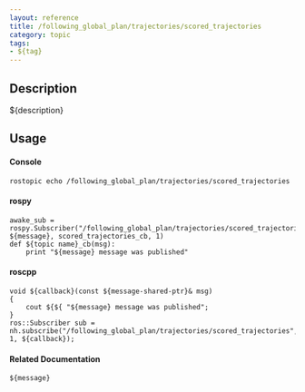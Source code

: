 ```yaml
---
layout: reference
title: /following_global_plan/trajectories/scored_trajectories
category: topic
tags: 
- ${tag}
---
```


## Description
${description}

## Usage
#### Console
```
rostopic echo /following_global_plan/trajectories/scored_trajectories
```

#### rospy
```
awake_sub = rospy.Subscriber("/following_global_plan/trajectories/scored_trajectories", ${message}, scored_trajectories_cb, 1)
def ${topic name}_cb(msg):
    print "${message} message was published"
```

#### roscpp
```
void ${callback}(const ${message-shared-ptr}& msg)
{
    cout ${${ "${message} message was published";
}
ros::Subscriber sub = nh.subscribe("/following_global_plan/trajectories/scored_trajectories", 1, ${callback});
```

#### Related Documentation
``${message}``  